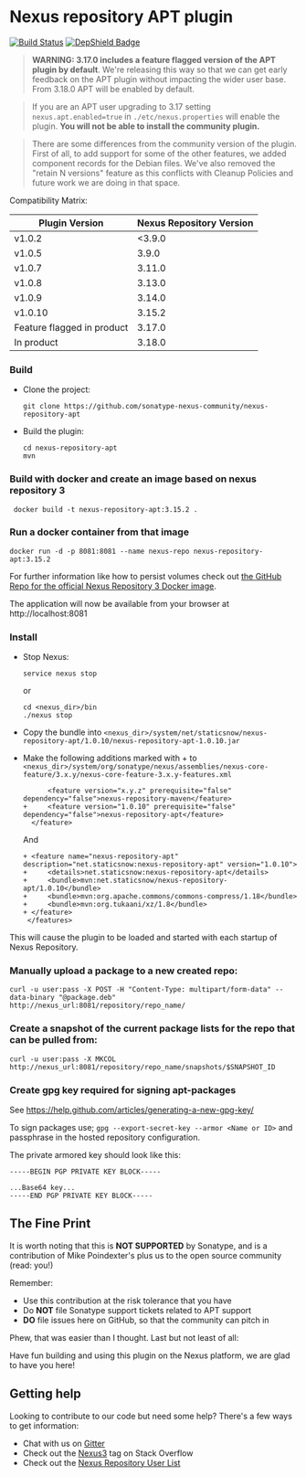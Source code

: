 # Nexus repository APT plugin

[![Build Status](https://travis-ci.org/sonatype-nexus-community/nexus-repository-apt.svg?branch=master)](https://travis-ci.org/sonatype-nexus-community/nexus-repository-apt) [![DepShield Badge](https://depshield.sonatype.org/badges/sonatype-nexus-community/nexus-repository-apt/depshield.svg)](https://depshield.github.io)

> **WARNING: 3.17.0 includes a feature flagged version of the APT plugin by default**. We're releasing this way so that 
we can get early feedback on the APT plugin without impacting the wider user base. From 3.18.0 APT will be 
enabled by default.

>If you are an APT user upgrading to 3.17 setting ```nexus.apt.enabled=true``` in ```./etc/nexus.properties``` will 
enable the plugin. **You will not be able to install the community plugin.**

>There are some differences from the community version of the plugin. First of all, to add support for 
some of the other features, we added component records for the Debian files. We've also removed the "retain N versions"
feature as this conflicts with Cleanup Policies and future work we are doing in that space.

Compatibility Matrix:

| Plugin Version                    | Nexus Repository Version |
|-----------------------------------|--------------------------|
| v1.0.2                            | <3.9.0                   |
| v1.0.5                            | 3.9.0                    |
| v1.0.7                            | 3.11.0                   |
| v1.0.8                            | 3.13.0                   |
| v1.0.9                            | 3.14.0                   |
| v1.0.10                           | 3.15.2                   |
| Feature flagged in product        | 3.17.0                   |
| In product                        | 3.18.0                   |

### Build
* Clone the project:

  `git clone https://github.com/sonatype-nexus-community/nexus-repository-apt`
* Build the plugin:

  ```
  cd nexus-repository-apt
  mvn
  ```
### Build with docker and create an image based on nexus repository 3

``` docker build -t nexus-repository-apt:3.15.2 .```

### Run a docker container from that image

``` docker run -d -p 8081:8081 --name nexus-repo nexus-repository-apt:3.15.2 ```

For further information like how to persist volumes check out [the GitHub Repo for the official Nexus Repository 3 Docker image](https://github.com/sonatype/docker-nexus3).

The application will now be available from your browser at http://localhost:8081

### Install
* Stop Nexus:

  `service nexus stop`

  or

  ```
  cd <nexus_dir>/bin
  ./nexus stop
  ```

* Copy the bundle into `<nexus_dir>/system/net/staticsnow/nexus-repository-apt/1.0.10/nexus-repository-apt-1.0.10.jar`
* Make the following additions marked with + to `<nexus_dir>/system/org/sonatype/nexus/assemblies/nexus-core-feature/3.x.y/nexus-core-feature-3.x.y-features.xml`
   ```
         <feature version="x.y.z" prerequisite="false" dependency="false">nexus-repository-maven</feature>
   +     <feature version="1.0.10" prerequisite="false" dependency="false">nexus-repository-apt</feature>
     </feature>
   ```
   And
   ```
   + <feature name="nexus-repository-apt" description="net.staticsnow:nexus-repository-apt" version="1.0.10">
   +     <details>net.staticsnow:nexus-repository-apt</details>
   +     <bundle>mvn:net.staticsnow/nexus-repository-apt/1.0.10</bundle>
   +     <bundle>mvn:org.apache.commons/commons-compress/1.18</bundle>
   +     <bundle>mvn:org.tukaani/xz/1.8</bundle>
   + </feature>
    </features>
   ```
This will cause the plugin to be loaded and started with each startup of Nexus Repository.

### Manually upload a package to a new created repo:
`curl -u user:pass -X POST -H "Content-Type: multipart/form-data" --data-binary "@package.deb"  http://nexus_url:8081/repository/repo_name/`

### Create a snapshot of the current package lists for the repo that can be pulled from:
`curl -u user:pass -X MKCOL http://nexus_url:8081/repository/repo_name/snapshots/$SNAPSHOT_ID`

### Create gpg key required for signing apt-packages
See https://help.github.com/articles/generating-a-new-gpg-key/

To sign packages use; `gpg --export-secret-key --armor <Name or ID>` and passphrase in the hosted repository configuration.

The private armored key should look like this:
```
-----BEGIN PGP PRIVATE KEY BLOCK-----

...Base64 key...
-----END PGP PRIVATE KEY BLOCK-----
```

## The Fine Print

It is worth noting that this is **NOT SUPPORTED** by Sonatype, and is a contribution of Mike Poindexter's
plus us to the open source community (read: you!)

Remember:

* Use this contribution at the risk tolerance that you have
* Do **NOT** file Sonatype support tickets related to APT support
* **DO** file issues here on GitHub, so that the community can pitch in

Phew, that was easier than I thought. Last but not least of all:

Have fun building and using this plugin on the Nexus platform, we are glad to have you here!

## Getting help

Looking to contribute to our code but need some help? There's a few ways to get information:

* Chat with us on [Gitter](https://gitter.im/sonatype/nexus-developers)
* Check out the [Nexus3](http://stackoverflow.com/questions/tagged/nexus3) tag on Stack Overflow
* Check out the [Nexus Repository User List](https://groups.google.com/a/glists.sonatype.com/forum/?hl=en#!forum/nexus-users)
